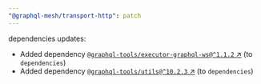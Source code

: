 ```yaml
---
"@graphql-mesh/transport-http": patch
---
```

dependencies updates:
  - Added dependency [`@graphql-tools/executor-graphql-ws@^1.1.2` ↗︎](https://www.npmjs.com/package/@graphql-tools/executor-graphql-ws/v/1.1.2) (to `dependencies`)
  - Added dependency [`@graphql-tools/utils@^10.2.3` ↗︎](https://www.npmjs.com/package/@graphql-tools/utils/v/10.2.3) (to `dependencies`)
